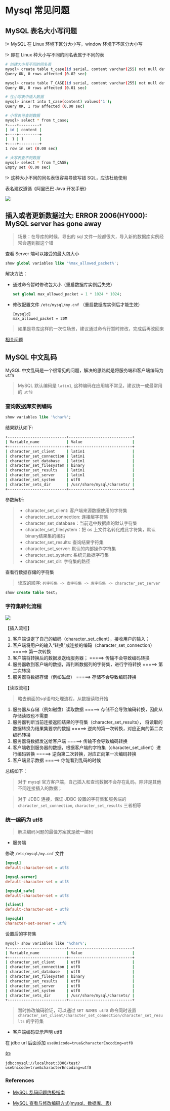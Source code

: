 # Mysql 常见问题

## MySQL 表名大小写问题

!> MySQL 在 Linux 环境下区分大小写，window 环境下不区分大小写

!> 即在 Linux 种大小写不同的同名表属于不同的表

```bash
# 创建大小写不同的同名表
mysql> create table t_case(id serial, content varchar(255) not null default '');
Query OK, 0 rows affected (0.02 sec)

mysql> create table T_CASE(id serial, content varchar(255) not null default '');
Query OK, 0 rows affected (0.01 sec)

# 往小写表中插入数据
mysql> insert into t_case(content) values('1');
Query OK, 1 row affected (0.00 sec)

# 小写表可查到数据
mysql> select * from t_case;
+----+---------+
| id | content |
+----+---------+
|  1 | 1       |
+----+---------+
1 row in set (0.00 sec)

# 大写表查不到数据
mysql> select * from T_CASE;
Empty set (0.00 sec)
```

!> 这种大小不同的同名表很容易导致写错 SQL，应该杜绝使用

表名建议遵循《阿里巴巴 Java 开发手册》

![](../images/mysql-name.png)

## 插入或者更新数据过大: ERROR 2006(HY000): MySQL server has gone away

> 场景：在导库的时候，导出的 sql 文件一般都很大，导入新的数据库实例经常会遇到报这个错

查看 Server 端可以接受的最大包大小

```sql
show global variables like '%max_allowed_packet%';
```

解决方法：

- 通过命令暂时修改包大小（重启数据库实例后失效）

    ```sql
    set global max_allowed_packet = 1 * 1024 * 1024;
    ```

- 修改配置文件 `/etc/mysql/my.cnf` （重启数据库实例后才能生效）

    ```
    [mysqld]
    max_allowed_packet = 20M
    ```

> 如果是导库这样的一次性场景，建议通过命令行暂时修改，完成后再改回来

[相关问题](https://stackoverflow.com/questions/10474922/error-2006-hy000-mysql-server-has-gone-away)

## MySQL 中文乱码

MySQL 中文乱码是一个很常见的问题，解决的思路就是将服务端和客户端编码为 `utf8`

> MySQL 默认编码是 `latin1`, 这种编码在应用端不常见，建议统一成最常用的 `utf8`

### 查询数据库实例编码

```sql
show variables like '%char%';
```

结果默认如下:

```bash
+--------------------------+----------------------------+
| Variable_name            | Value                      |
+--------------------------+----------------------------+
| character_set_client     | latin1                     |
| character_set_connection | latin1                     |
| character_set_database   | latin1                     |
| character_set_filesystem | binary                     |
| character_set_results    | latin1                     |
| character_set_server     | latin1                     |
| character_set_system     | utf8                       |
| character_sets_dir       | /usr/share/mysql/charsets/ |
+--------------------------+----------------------------+
```

参数解析:

> - character_set_client: 客户端来源数据使用的字符集
> - character_set_connection: 连接层字符集
> - character_set_database：当前选中数据库的默认字符集
> - character_set_filesystem：把 os 上文件名转化成此字符集，默认 binary结果集的编码
> - character_set_results: 查询结果字符集
> - character_set_server: 默认的内部操作字符集
> - character_set_system: 系统元数据字符集
> - character_set_dir: 字符集的路径

查看行数据存储的字符集

> 读取的顺序: `列字符集 -> 表字符集 -> 库字符集 -> character_set_server`

```sql
show create table test;
```

### 字符集转化流程

![](../images/charset_transfer.gif)

【插入流程】

1. 客户端设定了自己的编码（character_set_client），接收用户的输入；
2. 客户端将用户的输入“转换”成连接的编码（character_set_connection） =====> 第一次转换
3. 客户端将转换后的数据发送给服务器；                               =====> 传输不会导致编码转换
4. 服务器收到客户端的数据，再判断数据列的字符集，进行字符转换       =====> 第二次转换
5. 服务器将数据存储（例如磁盘）                                     =====> 存储不会导致编码转换

【读取流程】

> 略去前面的sql语句处理流程，从数据读取开始

1. 服务器从存储（例如磁盘）读取数据                                 =====> 存储不会导致编码转换，因此从存储读取也不需要
2. 服务器判断当前连接返回结果的字符集（character_set_results），
   将读取的数据转换为结果集要求的数据                               =====> 逆向的第一次转换，对应正向的第二次编码转换
3. 服务器将数据发送给客户端                                         =====> 传输不会导致编码转换
4. 客户端收到服务器的数据，根据客户端的字符集（character_set_client）进行编码转换          =====> 逆向第二次转换，对应正向第一次编码转换
5. 客户端显示数据                                                   =====> 你能看到乱码的时候

总结如下：

> 对于 mysql 官方客户端，自己插入和查询数据不会存在乱码，除非是其他不同连接插入的数据；

> 对于 JDBC 连接，保证 JDBC 设置的字符集和服务端的 `character_set_connection`, `character_set_results` 三者相等

### 统一编码为 utf8

> 解决编码问题的最佳方案就是统一编码

- 服务端

修改 `/etc/mysql/my.cnf` 文件

```ini
[mysql]
default-character-set = utf8

[mysql.server]
default-character-set = utf8

[mysqld_safe]
default-character-set = utf8

[client]
default-character-set = utf8

[mysqld]
character-set-server = utf8
```

设置后的字符集

```bash
mysql> show variables like '%char%';
+--------------------------+----------------------------+
| Variable_name            | Value                      |
+--------------------------+----------------------------+
| character_set_client     | utf8                       |
| character_set_connection | utf8                       |
| character_set_database   | utf8                       |
| character_set_filesystem | binary                     |
| character_set_results    | utf8                       |
| character_set_server     | utf8                       |
| character_set_system     | utf8                       |
| character_sets_dir       | /usr/share/mysql/charsets/ |
+--------------------------+----------------------------+
```

> 暂时修改编码验证，可以通过 `SET NAMES utf8` 命令同时设置 `character_set_client/character_set_connection/character_set_results` 的字符集

- 客户端编码显示声明 utf8

在 jdbc url 后面添加 `useUnicode=true&characterEncoding=utf8`

如:

```
jdbc:mysql://localhost:3306/test?useUnicode=true&characterEncoding=utf8
```

### References

- [MySQL 乱码问题终极指南](https://blog.csdn.net/yunhua_lee/article/details/7391089)

- [MySQL 查看与修改编码方式(mysql、数据库、表)](https://blog.csdn.net/lyhDream/article/details/42340871)

